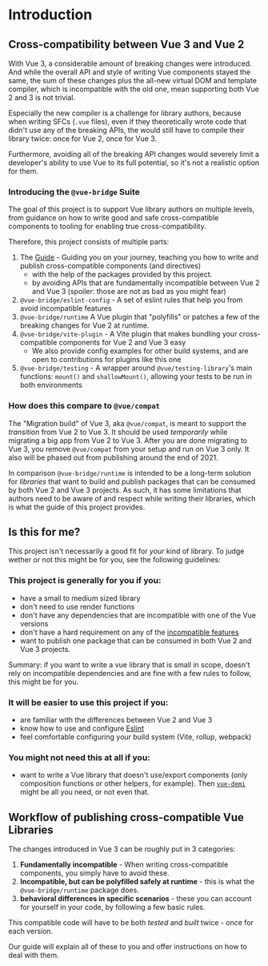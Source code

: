 # Introduction


## Cross-compatibility between Vue 3 and Vue 2

With Vue 3, a considerable amount of breaking changes were introduced. And while the overall API and style of writing Vue components stayed the same, the sum of these changes plus the all-new virtual DOM and template compiler, which is incompatible with the old one, mean supporting both Vue 2 and 3 is not trivial.

Especially the new compiler is a challenge for library authors, because when writing SFCs (`.vue` files), even if they theoretically wrote code that didn't use any of the breaking APIs, the would still have to compile their library twice: once for Vue 2, once for Vue 3.

Furthermore, avoiding all of the breaking API changes would severely limit a developer's ability to use Vue to its full potential, so it's not a realistic option for them.

### Introducing the `@vue-bridge` Suite

The goal of this project is to support Vue library authors on multiple levels, from guidance on how to write good and safe cross-compatible components to tooling for enabling true cross-compatibility.

Therefore, this project consists of multiple parts:

1. The [Guide](#) - Guiding you on your journey, teaching you how to write and publish cross-compatible components (and directives) 
   * with the help of the packages provided by this project.
   * by avoiding APIs that are fundamentally incompatible between Vue 2 and Vue 3 (spoiler: those are not as bad as you might fear)
2. `@vue-bridge/eslint-config` - A set of eslint rules that help you from avoid incompatible features
2. `@vue-bridge/runtime` A Vue plugin that "polyfills" or patches a few of the breaking changes for Vue 2 at runtime.
3. `@vue-bridge/vite-plugin` - A Vite plugin that makes bundling your cross-compatible components for Vue 2 and Vue 3 easy
    * We also provide config examples for other build systems, and are open to contributions for plugins like this one
4. `@vue-bridge/testing` - A wrapper around `@vue/testing-library`'s main functions: `mount()` and `shallowMount()`, allowing your tests to be run in both environments

### How does this compare to `@vue/compat`

The "Migration build" of Vue 3, aka `@vue/compat`, is meant to support the _transition_ from Vue 2 to Vue 3. It should be used *temporarily* while migrating a big app from Vue 2 to Vue 3. After you are done migrating to Vue 3, you remove `@vue/compat` from your setup and run on Vue 3 only. It also will be phased out from publishing around the end of 2021.

In comparison `@vue-bridge/runtime` is intended to be a long-term solution for *libraries* that want to build and publish packages that can be consumed by both Vue 2 and Vue 3 projects. As such, it has some limitations that authors need to be aware of and respect while writing their libraries, which is what the guide of this project provides.

## Is this for me?

This project isn't necessarily a good fit for *your* kind of library. To judge wether or not this might be for you, see the following guidelines:

### This project is generally for you if you:

* have a small to medium sized library
* don't need to use render functions
* don't have any dependencies that are incompatible with one of the Vue versions
* don't have a hard requirement on any of the [incompatible features](../compatibility/index.md)
* want to publish one package that can be consumed in both Vue 2 and Vue 3 projects.

Summary: if you want to write a vue library that is small in scope, doesn't rely on incompatible 
dependencies and are fine with a few rules to follow, this might be for you.

### It will be easier to use this project if you:

* are familiar with the differences between Vue 2 and Vue 3
* know how to use and configure [Eslint](https://eslint.org)
* feel comfortable configuring your build system (Vite, rollup, webpack)


### You might not need this at all if you:

* want to write a Vue library that doesn't use/export components (only composition functions or other helpers, for example). Then [`vue-demi`](https://github.com/vueuse/vue-demi) might be all you need, or not even that.

## Workflow of publishing cross-compatible Vue Libraries

The changes introduced in Vue 3 can be roughly put in 3 categories:

1. **Fundamentally incompatible** - When writing cross-compatible components, you simply have to avoid these.
2. **Incompatible, but can be polyfilled safely at runtime** - this is what the `@vue-bridge/runtime` package does.
3. **behavioral differences in specific scenarios** - these you can account for yourself in your code, by following a few basic rules.

This compatible code will have to be both _tested_ and _built_ twice - once for each version. 

Our guide will explain all of these to you and offer instructions on how to deal with them.